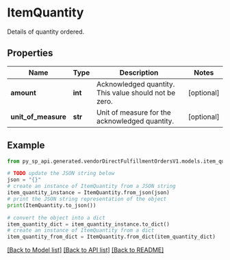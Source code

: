 # ItemQuantity

Details of quantity ordered.

## Properties

Name | Type | Description | Notes
------------ | ------------- | ------------- | -------------
**amount** | **int** | Acknowledged quantity. This value should not be zero. | [optional] 
**unit_of_measure** | **str** | Unit of measure for the acknowledged quantity. | [optional] 

## Example

```python
from py_sp_api.generated.vendorDirectFulfillmentOrdersV1.models.item_quantity import ItemQuantity

# TODO update the JSON string below
json = "{}"
# create an instance of ItemQuantity from a JSON string
item_quantity_instance = ItemQuantity.from_json(json)
# print the JSON string representation of the object
print(ItemQuantity.to_json())

# convert the object into a dict
item_quantity_dict = item_quantity_instance.to_dict()
# create an instance of ItemQuantity from a dict
item_quantity_from_dict = ItemQuantity.from_dict(item_quantity_dict)
```
[[Back to Model list]](../README.md#documentation-for-models) [[Back to API list]](../README.md#documentation-for-api-endpoints) [[Back to README]](../README.md)


